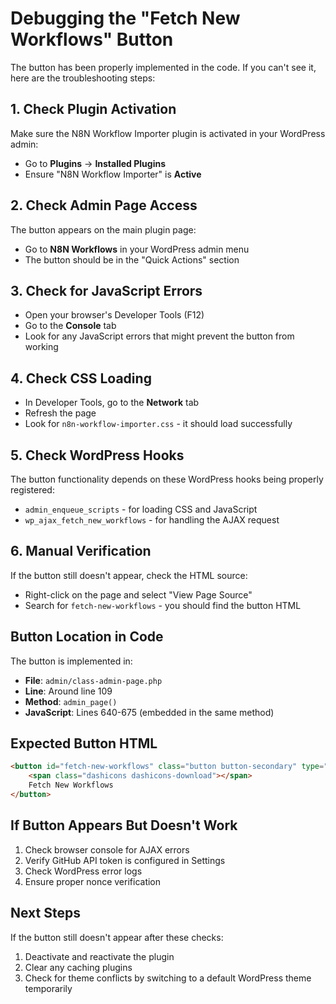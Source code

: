 # Debugging the "Fetch New Workflows" Button

The button has been properly implemented in the code. If you can't see it, here are the troubleshooting steps:

## 1. Check Plugin Activation
Make sure the N8N Workflow Importer plugin is activated in your WordPress admin:
- Go to **Plugins** → **Installed Plugins**
- Ensure "N8N Workflow Importer" is **Active**

## 2. Check Admin Page Access
The button appears on the main plugin page:
- Go to **N8N Workflows** in your WordPress admin menu
- The button should be in the "Quick Actions" section

## 3. Check for JavaScript Errors
- Open your browser's Developer Tools (F12)
- Go to the **Console** tab
- Look for any JavaScript errors that might prevent the button from working

## 4. Check CSS Loading
- In Developer Tools, go to the **Network** tab
- Refresh the page
- Look for `n8n-workflow-importer.css` - it should load successfully

## 5. Check WordPress Hooks
The button functionality depends on these WordPress hooks being properly registered:
- `admin_enqueue_scripts` - for loading CSS and JavaScript
- `wp_ajax_fetch_new_workflows` - for handling the AJAX request

## 6. Manual Verification
If the button still doesn't appear, check the HTML source:
- Right-click on the page and select "View Page Source"
- Search for `fetch-new-workflows` - you should find the button HTML

## Button Location in Code
The button is implemented in:
- **File**: `admin/class-admin-page.php`
- **Line**: Around line 109
- **Method**: `admin_page()`
- **JavaScript**: Lines 640-675 (embedded in the same method)

## Expected Button HTML
```html
<button id="fetch-new-workflows" class="button button-secondary" type="button">
    <span class="dashicons dashicons-download"></span>
    Fetch New Workflows
</button>
```

## If Button Appears But Doesn't Work
1. Check browser console for AJAX errors
2. Verify GitHub API token is configured in Settings
3. Check WordPress error logs
4. Ensure proper nonce verification

## Next Steps
If the button still doesn't appear after these checks:
1. Deactivate and reactivate the plugin
2. Clear any caching plugins
3. Check for theme conflicts by switching to a default WordPress theme temporarily